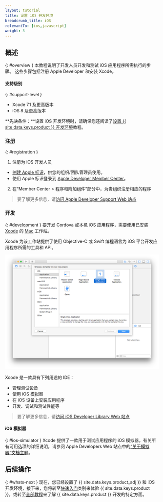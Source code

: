 ```yaml
---
layout: tutorial
title: 设置 iOS 开发环境
breadcrumb_title: iOS
relevantTo: [ios,javascript]
weight: 3
---
```

<!-- NLS_CHARSET=UTF-8 -->
## 概述
{: #overview }
本教程说明了开发人员开发和测试 iOS 应用程序所需执行的步骤。 这些步骤包括注册 Apple Developer 和安装 Xcode。

#### 支持级别
{: #support-level }

* Xcode 7.1 及更高版本
* iOS 8 及更高版本

**先决条件：**设置 iOS 开发环境时，请确保您还阅读了[设置 {{ site.data.keys.product }} 开发环境](../mobilefirst/)教程。

### 注册
{: #registration }
1. 注册为 iOS 开发人员
 - [创建 Apple 标识](https://appleid.apple.com/account)，供您的组织/团队管理员使用。
 - 使用 Apple 标识登录到 [Apple Developer Member Center](https://developer.apple.com/)。
2. 在“Member Center > 程序和附加组件”部分中，为贵组织注册相应的程序

> 要了解更多信息，请[访问 Apple Developer Support Web 站点](https://developer.apple.com/support/)

### 开发
{: #development }
要开发 Cordova 或本机 iOS 应用程序，需要使用已安装 [Xcode](https://developer.apple.com/xcode/) 的 [Mac](https://www.apple.com/mac/) 工作站。

Xcode 为该工作站提供了使用 Objective-C 或 Swift 编程语言为 iOS 平台开发应用程序所需的工具和 API。</p>

![Xcode IDE](xcode.png)

Xcode 是一款具有下列用途的 IDE：

- 管理测试设备
- 使用 iOS 模拟器
- 在 iOS 设备上安装应用程序
- 开发、调试和测试性能等

> 要了解更多信息，请[访问 iOS Developer Library Web 站点](https://developer.apple.com/library/ios/navigation/)

#### iOS 模拟器
{: #ios-simulator }
Xcode 提供了一款用于测试应用程序的 iOS 模拟器。有关所有可用选项的详细说明，请参阅 Apple Developers Web 站点中的[“关于模拟器”文档主题](https://developer.apple.com/library/ios/documentation/IDEs/Conceptual/iOS_Simulator_Guide/Introduction/Introduction.html)。

## 后续操作
{: #whats-next }
现在，您已经设置了 {{ site.data.keys.product_adj }} 和 iOS 开发环境，接下来，您将转至[快速入门](../../../quick-start/ios/)类别来体验 {{ site.data.keys.product }}，或转至[全部教程](../../../all-tutorials)来了解 {{ site.data.keys.product }} 开发的特定方面。

